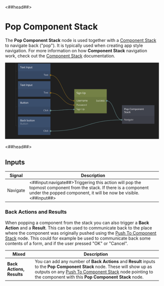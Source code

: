 <##head##>

# Pop Component Stack

The **Pop Component Stack** node is used together with a [Component Stack](/nodes/component-stack/component-stack/) to navigate back ("pop"). It is typically used when creating app style navigation. For more information on how **Component Stack** navigation work, check out the [Component Stack](/nodes/component-stack/component-stack/) documentation.

<div class="ndl-image-with-background l">

![](pop-component-stack.png)

</div>

<##head##>

## Inputs

| Signal                                   | Description                                                                                                                                                                         |
| ---------------------------------------- | ----------------------------------------------------------------------------------------------------------------------------------------------------------------------------------- |
| <span class="ndl-signal">Navigate</span> | <##input:navigate##>Triggering this action will pop the topmost component from the stack. If there is a component under the popped component, it will be now be visible.<##input##> |

### Back Actions and Results

When popping a component from the stack you can also trigger a **Back Action** and a **Result**. This can be used to communicate back to the place where the component was originally pushed using the [Push To Component Stack](/nodes/component-stack/push-component/) node. This could for example be used to communicate back some contents of a form, and if the user pressed "OK" or "Cancel".

| Mixed                     | Description                                                                                                                                                                                                                                                                         |
| ------------------------- | ----------------------------------------------------------------------------------------------------------------------------------------------------------------------------------------------------------------------------------------------------------------------------------- |
| **Back Actions, Results** | You can add any number of **Back Actions** and **Result** inputs to the **Pop Component Stack** node. These will show up as outputs on any [Push To Component Stack](/nodes/component-stack/push-component/) node pointing to the component with this **Pop Component Stack** node. |

<span style="display:none"><##input:backAction-\*##>A **Back Action** signal. Triggering this will pop from the **Component Stack** and send a signal to the [Push To Component Stack](/nodes/component-stack/push-component/) node used to push the component.<##input##></span>

<span style="display:none"><##input:result-\*##>A **Result** input. Any data sent to this input will be forwarded to the [Push To Component Stack](/nodes/component-stack/push-component/) node when the component is popped.<##input##></span>
